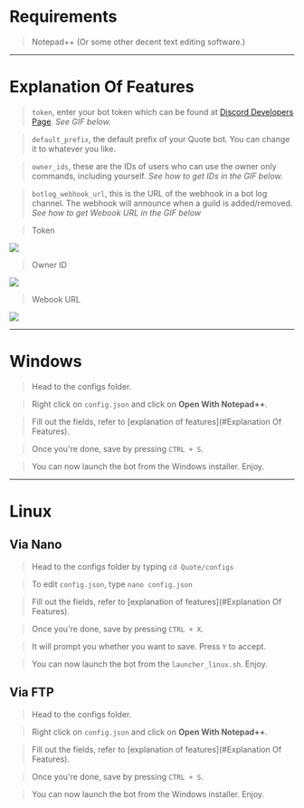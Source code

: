 # Requirements

> Notepad++ (Or some other decent text editing software.)

---

# Explanation Of Features

> `token`, enter your bot token which can be found at [Discord Developers Page](https://discordapp.com/developers/applications/me). *See  GIF below.*

> `default_prefix`, the default prefix of your Quote bot. You can change it to whatever you like.

> `owner_ids`, these are the IDs of users who can use the owner only commands, including yourself. *See how to get IDs in the GIF below.*

> `botlog_webhook_url`, this is the URL of the webhook in a bot log channel. The webhook will announce when a guild is added/removed. *See how to get Webook URL in the GIF below*

> Token

![](http://i.imgur.com/jaxgi2P.gif)

> Owner ID

![](http://i.imgur.com/UQxBZfJ.gif)

> Webook URL

![](https://i.imgur.com/0tLfE1M.gif)

---

# Windows

> Head to the configs folder.

> Right click on `config.json` and click on **Open With Notepad++**.

> Fill out the fields, refer to [explanation of features](#Explanation Of Features).

> Once you're done, save by pressing `CTRL + S`.

> You can now launch the bot from the Windows installer. Enjoy.

---

# Linux

## Via Nano

> Head to the configs folder by typing `cd Quote/configs`

> To edit `config.json`, type `nano config.json`

> Fill out the fields, refer to [explanation of features](#Explanation Of Features).

> Once you're done, save by pressing `CTRL + X`.

> It will prompt you whether you want to save. Press `Y` to accept.

> You can now launch the bot from the `launcher_linux.sh`. Enjoy.

## Via FTP

> Head to the configs folder.

> Right click on `config.json` and click on **Open With Notepad++**.

> Fill out the fields, refer to [explanation of features](#Explanation Of Features).

> Once you're done, save by pressing `CTRL + S`.

> You can now launch the bot from the Windows installer. Enjoy.
